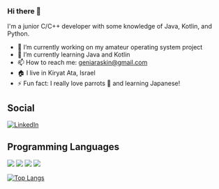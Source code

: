 ### Hi there 👋

I'm a junior C/C++ developer with some knowledge of Java, Kotlin, and Python. 

- 🔭 I’m currently working on my amateur operating system project
- 🌱 I’m currently learning Java and Kotlin
- 📫 How to reach me: geniaraskin@gmail.com
- 🏠 I live in Kiryat Ata, Israel
- ⚡ Fun fact: I really love parrots 🦜 and learning Japanese!

## Social

<a href="https://www.linkedin.com/in/eugene-raskin-b37772245/" target="_blank"><img src="https://img.shields.io/badge/LinkedIn-%230077B5.svg?&style=flat-square&logo=linkedin&logoColor=white" alt="LinkedIn"></a> 

## Programming Languages

<img src="https://img.shields.io/badge/C-00599C?style=for-the-badge&logo=c&logoColor=white"> <img src="https://img.shields.io/badge/C%2B%2B-00599C?style=for-the-badge&logo=c%2B%2B&logoColor=white"> <img src="https://img.shields.io/badge/Python-3776AB?style=for-the-badge&logo=python&logoColor=white"> <img src="https://img.shields.io/badge/Java-ED8B00?style=for-the-badge&logo=java&logoColor=white">

[![Top Langs](https://github-readme-stats.vercel.app/api/top-langs/?username=GeneRaskin&layout=compact)](https://github.com/anuraghazra/github-readme-stats)

